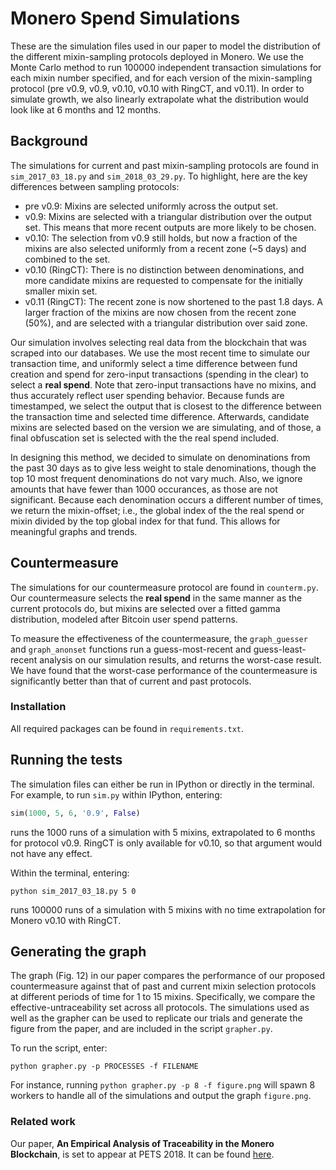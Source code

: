 # Monero Spend Simulations

These are the simulation files used in our paper to model the distribution of the different mixin-sampling protocols deployed in Monero. We use the Monte Carlo method to run 100000 independent transaction simulations for each mixin number specified, and for each version of the mixin-sampling protocol (pre v0.9, v0.9, v0.10, v0.10 with RingCT, and v0.11). In order to simulate growth, we also linearly extrapolate what the distribution would look like at 6 months and 12 months. 

## Background

The simulations for current and past mixin-sampling protocols are found in ```sim_2017_03_18.py``` and ```sim_2018_03_29.py```. To highlight, here are the key differences between sampling protocols:
* pre v0.9: Mixins are selected uniformly across the output set.
* v0.9: Mixins are selected with a triangular distribution over the output set. This means that more recent outputs are more likely to be chosen.
* v0.10: The selection from v0.9 still holds, but now a fraction of the mixins are also selected uniformly from a recent zone (~5 days) and combined to the set.
* v0.10 (RingCT): There is no distinction between denominations, and more candidate mixins are requested to compensate for the initially smaller mixin set.
* v0.11 (RingCT): The recent zone is now shortened to the past 1.8 days. A larger fraction of the mixins are now chosen from the recent zone (50%), and are selected with a triangular distribution over said zone.

Our simulation involves selecting real data from the blockchain that was scraped into our databases. We use the most recent time to simulate our transaction time, and uniformly select a time difference between fund creation and spend for zero-input transactions (spending in the clear) to select a **real spend**. Note that zero-input transactions have no mixins, and thus accurately reflect user spending behavior. Because funds are timestamped, we select the output that is closest to the difference between the transaction time and selected time difference. Afterwards, candidate mixins are selected based on the version we are simulating, and of those, a final obfuscation set is selected with the the real spend included. 

In designing this method, we decided to simulate on denominations from the past 30 days as to give less weight to stale denominations, though the top 10 most frequent denominations do not vary much. Also, we ignore amounts that have fewer than 1000 occurances, as those are not significant. Because each denomination occurs a different number of times, we return the mixin-offset; i.e., the global index of the the real spend or mixin divided by the top global index for that fund. This allows for meaningful graphs and trends.   

## Countermeasure

The simulations for our countermeasure protocol are found in ```counterm.py```.
Our countermeasure selects the **real spend** in the same manner as the current protocols do, but mixins are selected over a fitted gamma distribution, modeled after Bitcoin user spend patterns.

To measure the effectiveness of the countermeasure, the `graph_guesser` and `graph_anonset` functions run a guess-most-recent and guess-least-recent analysis on our simulation results, and returns the worst-case result. We have found that the worst-case performance of the countermeasure is significantly better than that of current and past protocols.

### Installation

All required packages can be found in ```requirements.txt```.

## Running the tests

The simulation files can either be run in IPython or directly in the terminal. For example, to run ```sim.py``` within IPython, entering:
```python
sim(1000, 5, 6, '0.9', False)
```
runs the 1000 runs of a simulation with 5 mixins, extrapolated to 6 months for protocol v0.9. RingCT is only available for v0.10, so that argument would not have any effect.

Within the terminal, entering:
```
python sim_2017_03_18.py 5 0 
```
runs 100000 runs of a simulation with 5 mixins with no time extrapolation for Monero v0.10 with RingCT.

## Generating the graph

The graph (Fig. 12) in our paper compares the performance of our proposed countermeasure against that of past and current mixin selection protocols at different periods of time for 1 to 15 mixins. Specifically, we compare the effective-untraceability set across all protocols. The simulations used as well as the grapher can be used to replicate our trials and generate the figure from the paper, and are included in the script ```grapher.py```. 

To run the script, enter:
```
python grapher.py -p PROCESSES -f FILENAME
```

For instance, running ```python grapher.py -p 8 -f figure.png``` will spawn 8 workers to handle all of the simulations and output the graph ```figure.png```.

### Related work

Our paper, **An Empirical Analysis of Traceability in the Monero Blockchain**, is set to appear at PETS 2018. It can be found [here](https://arxiv.org/pdf/1704.04299.pdf).
